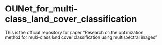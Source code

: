 # OUNet_for_multi-class_land_cover_classification
This is the official repository for paper “Research on the optimization method for multi-class land cover classification using multispectral images”
